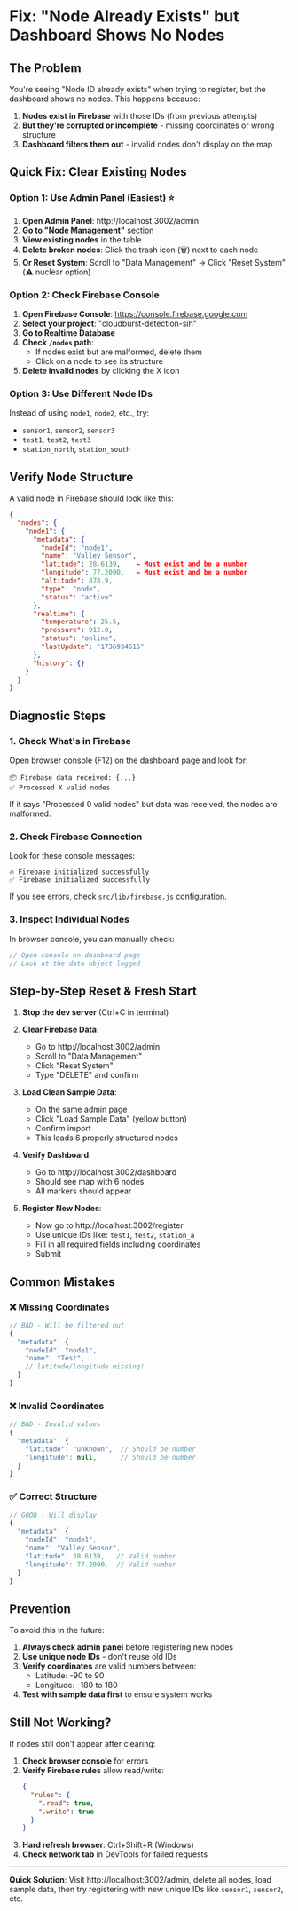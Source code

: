 # Fix: "Node Already Exists" but Dashboard Shows No Nodes

## The Problem

You're seeing "Node ID already exists" when trying to register, but the dashboard shows no nodes. This happens because:

1. **Nodes exist in Firebase** with those IDs (from previous attempts)
2. **But they're corrupted or incomplete** - missing coordinates or wrong structure
3. **Dashboard filters them out** - invalid nodes don't display on the map

## Quick Fix: Clear Existing Nodes

### Option 1: Use Admin Panel (Easiest) ⭐

1. **Open Admin Panel**: http://localhost:3002/admin
2. **Go to "Node Management"** section
3. **View existing nodes** in the table
4. **Delete broken nodes**: Click the trash icon (🗑️) next to each node
5. **Or Reset System**: Scroll to "Data Management" → Click "Reset System" (⚠️ nuclear option)

### Option 2: Check Firebase Console

1. **Open Firebase Console**: https://console.firebase.google.com
2. **Select your project**: "cloudburst-detection-sih"
3. **Go to Realtime Database**
4. **Check `/nodes` path**:
   - If nodes exist but are malformed, delete them
   - Click on a node to see its structure
5. **Delete invalid nodes** by clicking the X icon

### Option 3: Use Different Node IDs

Instead of using `node1`, `node2`, etc., try:
- `sensor1`, `sensor2`, `sensor3`
- `test1`, `test2`, `test3`
- `station_north`, `station_south`

## Verify Node Structure

A valid node in Firebase should look like this:

```json
{
  "nodes": {
    "node1": {
      "metadata": {
        "nodeId": "node1",
        "name": "Valley Sensor",
        "latitude": 28.6139,    ← Must exist and be a number
        "longitude": 77.2090,   ← Must exist and be a number
        "altitude": 878.9,
        "type": "node",
        "status": "active"
      },
      "realtime": {
        "temperature": 25.5,
        "pressure": 912.0,
        "status": "online",
        "lastUpdate": "1736934615"
      },
      "history": {}
    }
  }
}
```

## Diagnostic Steps

### 1. Check What's in Firebase

Open browser console (F12) on the dashboard page and look for:
```
📦 Firebase data received: {...}
✅ Processed X valid nodes
```

If it says "Processed 0 valid nodes" but data was received, the nodes are malformed.

### 2. Check Firebase Connection

Look for these console messages:
```
🔥 Firebase initialized successfully
✅ Firebase initialized successfully
```

If you see errors, check `src/lib/firebase.js` configuration.

### 3. Inspect Individual Nodes

In browser console, you can manually check:
```javascript
// Open console on dashboard page
// Look at the data object logged
```

## Step-by-Step Reset & Fresh Start

1. **Stop the dev server** (Ctrl+C in terminal)

2. **Clear Firebase Data**:
   - Go to http://localhost:3002/admin
   - Scroll to "Data Management"
   - Click "Reset System"
   - Type "DELETE" and confirm

3. **Load Clean Sample Data**:
   - On the same admin page
   - Click "Load Sample Data" (yellow button)
   - Confirm import
   - This loads 6 properly structured nodes

4. **Verify Dashboard**:
   - Go to http://localhost:3002/dashboard
   - Should see map with 6 nodes
   - All markers should appear

5. **Register New Nodes**:
   - Now go to http://localhost:3002/register
   - Use unique IDs like: `test1`, `test2`, `station_a`
   - Fill in all required fields including coordinates
   - Submit

## Common Mistakes

### ❌ Missing Coordinates
```javascript
// BAD - Will be filtered out
{
  "metadata": {
    "nodeId": "node1",
    "name": "Test",
    // latitude/longitude missing!
  }
}
```

### ❌ Invalid Coordinates
```javascript
// BAD - Invalid values
{
  "metadata": {
    "latitude": "unknown",  // Should be number
    "longitude": null,      // Should be number
  }
}
```

### ✅ Correct Structure
```javascript
// GOOD - Will display
{
  "metadata": {
    "nodeId": "node1",
    "name": "Valley Sensor",
    "latitude": 28.6139,   // Valid number
    "longitude": 77.2090,  // Valid number
  }
}
```

## Prevention

To avoid this in the future:

1. **Always check admin panel** before registering new nodes
2. **Use unique node IDs** - don't reuse old IDs
3. **Verify coordinates** are valid numbers between:
   - Latitude: -90 to 90
   - Longitude: -180 to 180
4. **Test with sample data first** to ensure system works

## Still Not Working?

If nodes still don't appear after clearing:

1. **Check browser console** for errors
2. **Verify Firebase rules** allow read/write:
   ```json
   {
     "rules": {
       ".read": true,
       ".write": true
     }
   }
   ```
3. **Hard refresh browser**: Ctrl+Shift+R (Windows)
4. **Check network tab** in DevTools for failed requests

---

**Quick Solution**: Visit http://localhost:3002/admin, delete all nodes, load sample data, then try registering with new unique IDs like `sensor1`, `sensor2`, etc.

